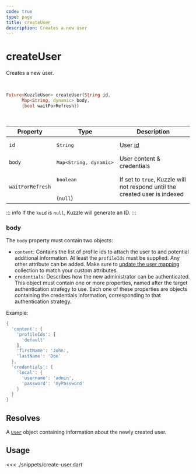 ```yaml
---
code: true
type: page
title: createUser
description: Creates a new user
---
```


# createUser

Creates a new user.

<br />

```dart
Future<KuzzleUser> createUser(String id, 
      Map<String, dynamic> body,
      {bool waitForRefresh})
```

<br />

| Property | Type | Description |
|--- |--- |--- |
| `id` | <pre>String</pre> | User [id](/core/2/guides/main-concepts/authentication#kuzzle-user-identifier-kuid) |
| `body` | <pre>Map<String, dynamic></pre> | User content &amp; credentials |
| `waitForRefresh` | <pre>boolean</pre><br />(`null`) | If set to `true`, Kuzzle will not respond until the created user is indexed |

::: info
If the `kuid` is `null`, Kuzzle will generate an ID.
:::

### body

The `body` property must contain two objects:
- `content`: Contains the list of profile ids to attach the user to and potential additional information. At least the `profileIds` must be supplied.
Any other attribute can be added. 
Make sure to [update the user mapping](/sdk/dart/2/controllers/security/update-user-mapping) collection to match your custom attributes.
- `credentials`: Describes how the new administrator can be authenticated. This object must contain one or more 
properties, named after the target authentication strategy to use. Each one of these properties are objects
containing the credentials information, corresponding to that authentication strategy.

Example: 

```dart
{
  'content': {
    'profileIds': [
      'default'
    ],
    'firstName': 'John',
    'lastName': 'Doe'
  },
  'credentials': {
    'local': {
      'username': 'admin',
      'password': 'myPassword'
    }
  }
}
```

## Resolves

A [`User`](sdk/dart/2/core-classes/user/introduction) object containing information about the newly created user.

## Usage

<<< ./snippets/create-user.dart

